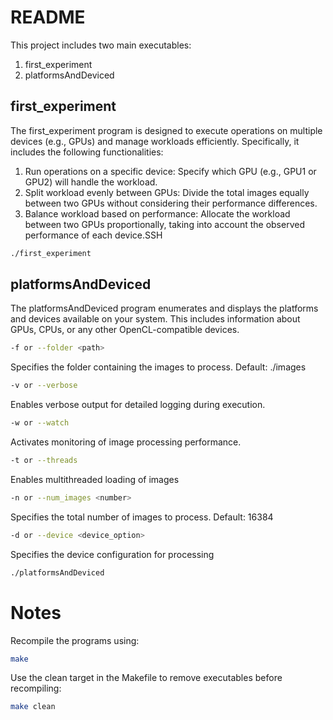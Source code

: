 # README
This project includes two main executables:

1. first_experiment
2. platformsAndDeviced

## first_experiment
The first_experiment program is designed to execute operations on multiple devices (e.g., GPUs) and manage workloads efficiently. Specifically, it includes the following functionalities:
1. Run operations on a specific device: Specify which GPU (e.g., GPU1 or GPU2) will handle the workload.
2. Split workload evenly between GPUs: Divide the total images equally between two GPUs without considering their performance differences.
3. Balance workload based on performance: Allocate the workload between two GPUs proportionally, taking into account the observed performance of each device.SSH

```bash
./first_experiment
```

## platformsAndDeviced
The platformsAndDeviced program enumerates and displays the platforms and devices available on your system. This includes information about GPUs, CPUs, or any other OpenCL-compatible devices.

```bash
-f or --folder <path>
```
Specifies the folder containing the images to process. Default: ./images

```bash
-v or --verbose
```
Enables verbose output for detailed logging during execution.

```bash
-w or --watch
```
Activates monitoring of image processing performance.

```bash
-t or --threads
```
Enables multithreaded loading of images

```bash
-n or --num_images <number>
```
Specifies the total number of images to process. Default: 16384

```bash
-d or --device <device_option>
```
Specifies the device configuration for processing

```bash
./platformsAndDeviced
```

# Notes
Recompile the programs using:
```bash
make
```
Use the clean target in the Makefile to remove executables before recompiling:
```bash
make clean
```
